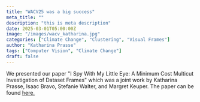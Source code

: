 ```yaml
---
title: "WACV25 was a big success"
meta_title: ""
description: "this is meta description"
date: 2025-03-01T05:00:00Z
image: "/images/wacv_katharina.jpg"
categories: ["Climate Change", "Clustering", "Visual Frames"]
author: "Katharina Prasse"
tags: ["Computer Vision", "Climate Change"]
draft: false
---
```



We presented our paper "I Spy With My Little Eye: A Minimum Cost Multicut Investigation of Dataset Frames" which was a joint work by Katharina Prasse, Isaac Bravo, Stefanie Walter, and Margret Keuper.
The paper can be found  <a class="link" href= "https://openaccess.thecvf.com/content/WACV2025/html/Prasse_I_Spy_with_My_Little_Eye_A_Minimum_Cost_Multicut_WACV_2025_paper.html">here.</a>
